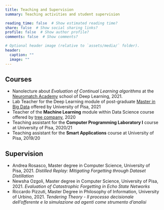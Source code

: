 ```yaml
---
title: Teaching and Supervision
summary: Teaching activities and student supervision

reading_time: false  # Show estimated reading time?
share: false  # Show social sharing links?
profile: false  # Show author profile?
comments: false  # Show comments?

# Optional header image (relative to `assets/media/` folder).
header:
  caption: ""
  image: ""
---
```


## Courses
* Nanolecture about *Evaluation of Continual Learning algorithms* at the [Neuromatch Academy](https://academy.neuromatch.io/) school of Deep Learning, 2021.
* Lab Teacher for the Deep Learning module of post-graduate [Master in Big Data](https://www.masterbigdata.it/en) offered by University of Pisa, 2021
* Teacher of the **Machine Learning** module within Data Science course offered by [tree company](https://tree.it/corso-data-science-machine-learning/), 2020
* Teaching assistant for the **Computer Programming Laboratory I** course at University of Pisa, 2020/21
* Teaching assistant for the **Smart Applications** course at University of Pisa, 2019/20


## Supervision
* Andrea Rosasco, Master degree in Computer Science, University of Pisa, 2021.
*Distilled Replay: Mitigating Forgetting through Dataset Distillation*
* Newsha Ozgoli, Master degree in Computer Science, University of Pisa, 2021.
*Evaluation of Catastrophic Forgetting in Echo State Networks*
* Riccardo Pizzuti, Master Degree in Philosophy of Information, University of Urbino, 2021.
*Tendering Theory - Il processo decisionale dell’offerente e la simulazione ad agenti come strumento d’analisi*